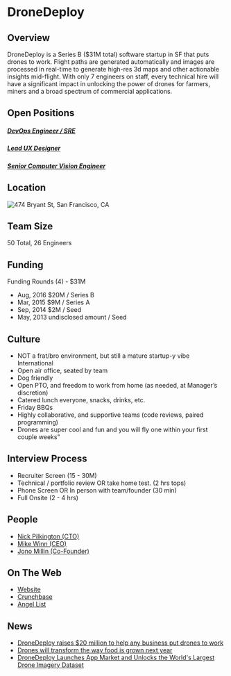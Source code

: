# DroneDeploy

## Overview
DroneDeploy is a Series B ($31M total) software startup in SF that puts drones to work. Flight paths are generated automatically and images are processed in real-time to generate high-res 3d maps and other actionable insights mid-flight. With only 7 engineers on staff, every technical hire will have a significant impact in unlocking the power of drones for farmers, miners and a broad spectrum of commercial applications.

## Open Positions
##### [DevOps Engineer / SRE](https://github.com/the31337/jobs/blob/master/drone-deploy/devops-engineer-sre.md)
##### [Lead UX Designer](https://github.com/the31337/jobs/blob/master/drone-deploy/lead-ux-designer.md)
##### [Senior Computer Vision Engineer](https://github.com/the31337/jobs/blob/master/drone-deploy/senior-computer-vision-engineer.md)

## Location
![474 Bryant St, San Francisco, CA](https://maps.googleapis.com/maps/api/staticmap?center=474+Bryant+St,+San+Francisco,+CA&zoom=13&scale=false&size=600x300&maptype=roadmap&format=png&visual_refresh=true)  

## Team Size
50 Total, 26 Engineers

## Funding
Funding Rounds (4) - $31M
+ Aug, 2016	$20M / Series B
+ Mar, 2015	$9M / Series A
+ Sep, 2014	$2M / Seed
+ May, 2013	undisclosed amount / Seed

## Culture
+ NOT a frat/bro environment, but still a mature startup-y vibe
International
+ Open air office, seated by team
+ Dog friendly
+ Open PTO, and freedom to work from home (as needed, at Manager’s discretion)
+ Catered lunch everyone, snacks, drinks, etc.
+ Friday BBQs
+ Highly collaborative, and supportive teams (code reviews, paired programming)
+ Drones are super cool and fun and you will fly one within your first couple weeks"

## Interview Process
+ Recruiter Screen (15 - 30M)
+ Technical / portfolio review OR take home test. (2 hrs tops)
+ Phone Screen OR In person with team/founder (30 min)
+ Full Onsite (2 - 4 hrs)

## People
+ [Nick Pilkington (CTO)](https://www.linkedin.com/in/nicholaspilkington)
+ [Mike Winn (CEO)](https://www.linkedin.com/in/mikewinn1)
+ [Jono Millin (Co-Founder)](https://www.linkedin.com/in/jonomillin)

## On The Web
+ [Website](http://www.dronedeploy.com/)
+ [Crunchbase](https://www.crunchbase.com/organization/dronedeploy)
+ [Angel List](https://angel.co/dronedeploy)

## News
+ [DroneDeploy raises $20 million to help any business put drones to work](https://techcrunch.com/2016/08/24/dronedeploy-raises-20-million-to-help-any-business-put-drones-to-work/)
+ [Drones will transform the way food is grown next year](http://www.cnbc.com/2016/11/18/drones-will-transform-the-way-food-is-grown-next-year.html)
+ [DroneDeploy Launches App Market and Unlocks the World's Largest Drone Imagery Dataset](http://www.marketwired.com/press-release/dronedeploy-launches-app-market-and-unlocks-the-worlds-largest-drone-imagery-dataset-2172915.htm)
